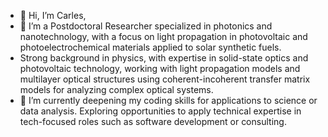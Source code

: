 - 👋 Hi, I’m Carles,
- 👀 I’m a Postdoctoral Researcher specialized in photonics and nanotechnology, with a focus on light propagation in photovoltaic and photoelectrochemical materials applied to solar synthetic fuels.
- Strong background in physics, with expertise in solid-state optics and photovoltaic technology, working with light propagation models and multilayer optical structures using coherent-incoherent transfer matrix models for analyzing complex optical systems.
- 🌱 I’m currently deepening my coding skills for applications to science or data analysis. Exploring opportunities to apply technical expertise in tech-focused roles such as software development or consulting.
